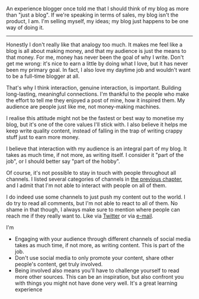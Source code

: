 An experience blogger once told me that I should think of my blog as more than "just a blog". If we're speaking in terms of sales, my blog isn't the product, I am. I'm selling myself, my ideas; my blog just happens to be one way of doing it.

---

Honestly I don't really like that analogy too much. It makes me feel like a blog is all about making money, and that my audience is just the means to that money. For me, money has never been the goal of why I write. Don't get me wrong: it's nice to earn a little by doing what I love, but it has never been my primary goal. In fact, I also love my daytime job and wouldn't want to be a full-time blogger at all.

That's why I think interaction, genuine interaction, is important. Building long-lasting, meaningful connections. I'm thankful to the people who make the effort to tell me they enjoyed a post of mine, how it inspired them. My audience are people just like me, not money-making machines.

I realise this attitude might not be the fastest or best way to monetise my blog, but it's one of the core values I'll stick with. I also believe it helps me keep write quality content, instead of falling in the trap of writing crappy stuff just to earn more money.

I believe that interaction with my audience is an integral part of my blog. It takes as much time, if not more, as writing itself. I consider it "part of the job", or I should better say "part of the hobby".

Of course, it's not possible to stay in touch with people throughout all channels. I listed several categories of channels in [the previous chapter](*/blogs-for-devs/04-your-audience#don't-limit-yourself), and I admit that I'm not able to interact with people on all of them.

I do indeed use some channels to just push my content out to the world. I do try to read all comments, but I'm not able to react to all of them. No shame in that though, I always make sure to mention where people can reach me if they really want to. Like via [Twitter](*https://twitter.com/brendt_gd) or via [e-mail](mailto:brendt@stitcher.io).

I'm 

- Engaging with your audience through different channels of social media takes as much time, if not more, as writing content. This is part of the job.
- Don't use social media to only promote your content, share other people's content, get truly involved.
- Being involved also means you'll have to challenge yourself to read more other sources. This can be an inspiration, but also confront you with things you might not have done very well. It's a great learning experience

